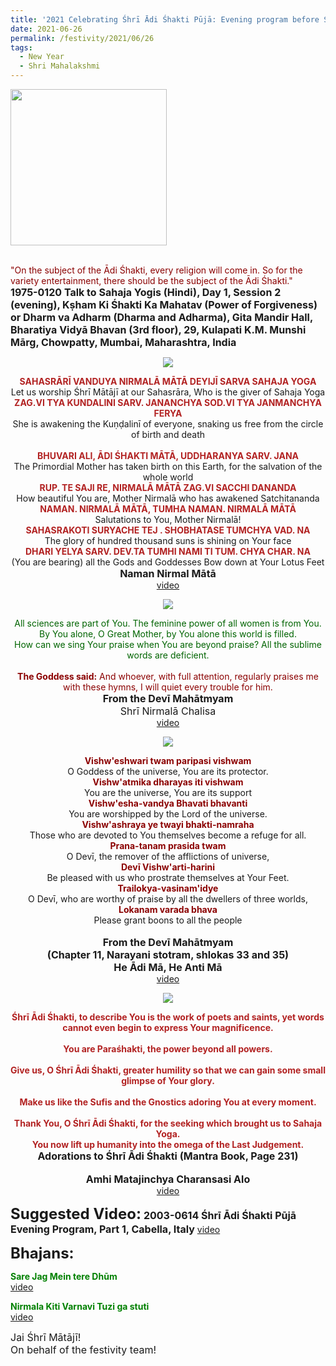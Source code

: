 ```yaml
---
title: '2021 Celebrating Śhrī Ādi Śhakti Pūjā: Evening program before Śhrī Ādi Śhakti Pūjā'
date: 2021-06-26
permalink: /festivity/2021/06/26
tags:
  - New Year
  - Shri Mahalakshmi
---
```


<div style="text-align: left"><img src="/images/image1.png" width="250" /></div><br>

<p>
<font color="DarkRed">"On the subject of the Ādi Śhakti, every religion will come in. So for the variety entertainment, there should be the subject of the Ādi Śhakti."</font><br>
<font size="+0"><b>1975-0120 Talk to Sahaja Yogis (Hindi), Day 1, Session 2 (evening), Kṣham Ki Śhakti Ka Mahatav (Power of Forgiveness) or Dharm va Adharm (Dharma and Adharma), Gita Mandir Hall, Bharatiya Vidyā Bhavan (3rd floor), 29, Kulapati K.M. Munshi Mārg, Chowpatty, Mumbai, Maharashtra, India</b></font>
</p>

<div style="text-align: center"><img src="/images/image719.png" /></div>

<p style=" text-align:center;">
<font color="FireBrick"><b>  SAHASRĀRĪ VANDUYA NIRMALĀ MĀTĀ DEYIJĪ SARVA SAHAJA YOGA</b></font><br>
Let us worship Śhrī Mātājī at our Sahasrāra, Who is the giver of Sahaja Yoga<br>
<font color="FireBrick"><b>ZAG.VI TYA KUNDALINI SARV. JANANCHYA SOD.VI TYA JANMANCHYA FERYA</b></font><br>
She is awakening the Kuṇḍalinī of everyone, snaking us free from the circle of birth and death<br>
<br>
<font color="FireBrick"><b>BHUVARI ALI, ĀDI ŚHAKTI MĀTĀ, UDDHARANYA SARV. JANA</b></font><br>
The Primordial Mother has taken birth on this Earth, for the salvation of the whole world<br>
<font color="FireBrick"><b>RUP. TE SAJI RE, NIRMALĀ MĀTĀ ZAG.VI SACCHI DANANDA</b></font><br>
How beautiful You are, Mother Nirmalā who has awakened Satchitananda<br>
<font color="FireBrick"><b>NAMAN. NIRMALĀ MĀTĀ, TUMHA NAMAN. NIRMALĀ MĀTĀ</b></font><br>
Salutations to You, Mother Nirmalā!<br>
<font color="FireBrick"><b>SAHASRAKOTI SURYACHE TEJ . SHOBHATASE TUMCHYA VAD. NA</b></font><br>
The glory of hundred thousand suns is shining on Your face<br>
<font color="FireBrick"><b>DHARI YELYA SARV. DEV.TA TUMHI NAMI TI TUM. CHYA CHAR. NA</b></font><br>
(You are bearing) all the Gods and Goddesses Bow down at Your Lotus Feet</font><br>
<font size="+0"><b>Naman Nirmal Mātā</b></font><br>
<a href="https://seven-teams.github.io/Videos_Links.html">video</a>
</p>

<div style="text-align: center"><img src="/images/image720.png" /></div>

<p style=" text-align:center;">
<font color="DarkGreen">All sciences are part of You. The feminine power of all women is from You.<br>
By You alone, O Great Mother, by You alone this world is filled.<br> 
How can we sing Your praise when You are beyond praise? All the sublime words are deficient.</font><br>
<br>
<font color="DarkRed"><b>The Goddess said:</b> And whoever, with full attention, regularly praises me with these hymns, I will quiet every trouble for him.</font><br>
<font size="+0"><b>From the Devī Mahātmyam</b><br>
Shrī Nirmalā Chalisa</font><br>
<a href="https://www.youtube.com/watch?v=NmQ7mIhsVxA&list=PLC8554007A2C98EA0&index=20&ab_channel=AndreeaAiacoboaie">video</a>
</p>

<div style="text-align: center"><img src="/images/image721.png" /></div>

<p style=" text-align:center;">
<font color="DarkRed"><b>Vishw'eshwari twam paripasi vishwam</b></font><br>
O Goddess of the universe, You are its protector.<br>
<font color="DarkRed"><b>Vishw'atmika dharayas iti vishwam</b></font><br>
You are the universe, You are its support<br>
<font color="DarkRed"><b>Vishw'esha-vandya Bhavati bhavanti</b></font><br>
You are worshipped by the Lord of the universe.<br>
<font color="DarkRed"><b>Vishw'ashraya ye twayi bhakti-namraha</b></font><br>
Those who are devoted to You themselves become a refuge for all.<br>
<font color="DarkRed"><b>Prana-tanam prasida twam</b></font><br>
O Devī, the remover of the afflictions of universe,<br>
<font color="DarkRed"><b>Devī Vishw'arti-harini</b></font><br>
Be pleased with us who prostrate themselves at Your Feet.<br>
<font color="DarkRed"><b>Trailokya-vasinam'idye</b></font><br>
O Devī, who are worthy of praise by all the dwellers of three worlds,<br>
<font color="DarkRed"><b>Lokanam varada bhava</b></font><br>
Please grant boons to all the people<br>
<br>
<font size="+0"><b>From the Devī Mahātmyam</b></font><br>
<font size="+0"><b>(Chapter 11, Narayani stotram, shlokas 33 and 35)<br>
He Ādi Mā, He Anti Mā</b></font><br>
<a href="https://seven-teams.github.io/Videos_Links.html">video</a>
</p>


<div style="text-align: center"><img src="/images/image722.png" /></div>

<p style=" text-align:center;">
<font color="FireBrick"><b>Śhrī Ādi Śhakti, to describe You is the work of poets and saints, yet words cannot even begin to express Your magnificence.</b></font><br>
<br> 
<font color="FireBrick"><b>You are Paraśhakti, the power beyond all powers.</b></font><br>
<br> 
<font color="FireBrick"><b>Give us, O Śhrī Ādi Śhakti, greater humility so that we can gain some small glimpse of Your glory.</b></font><br>
<br> 
<font color="FireBrick"><b>Make us like the Sufis and the Gnostics adoring You at every moment.</b></font><br>
<br> 
<font color="FireBrick"><b>Thank You, O Śhrī Ādi Śhakti, for the seeking which brought us to Sahaja Yoga.<br>
You now lift up humanity into the omega of the Last Judgement.</b></font><br>
<font size="+0"><b>Adorations to Śhrī Ādi Śhakti (Mantra Book, Page 231)</b></font><br>
<br>
<font size="+0"><b>Amhi Matajinchya Charansasi Alo</b></font><br>
<a href="https://seven-teams.github.io/Videos_Links.html">video</a>
</p>

<font size="+2"><b>Suggested Video:</b></font> 
<font size="+0"><b>2003-0614 Śhrī Ādi Śhakti Pūjā Evening Program, Part 1, Cabella, Italy</b></font>
<a href="https://www.youtube.com/watch?v=Cntqr-yfVUQ&ab_channel=TeachingsofH.H.ShriMatajiNirmalaDevi"> video</a><br>

<font size="+2"><b>Bhajans:</b></font>

<p>
<font color="green"><b>Sare Jag Mein tere Dhūm</b></font><br>
<a href="https://seven-teams.github.io/Videos_Links.html">video</a> 
</p>

<p>
<font color="green"><b>Nirmala Kiti Varnavi Tuzi ga stuti</b></font><br>
<a href="https://www.youtube.com/watch?v=0AzZO9vlF8M&ab_channel=lilysant15">video</a> 
</p>

<p>
<font size="+0">Jai Śhrī Mātājī!<br>
On behalf of the festivity team!</font>
</p>